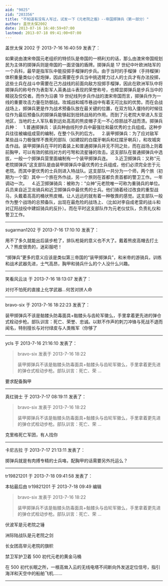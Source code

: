 ```yaml
---
aid: "9025"
zid: "203356"
title: "不知道有没有人写过，试发一下《元老院之盾》--帝国掷弹兵（第一部分）"
author: 盖世太保2002
date: 2013-07-16 16:40:59+07:00
lastmod: 2013-07-18 09:41:00+07:00
---
```


盖世太保 2002 于 2013-7-16 16:40:59 发表了：

如果说由澳宋帝国元老组织的特侦队是帝国的一柄利刃的话，那么由澳宋帝国规划民为主体的掷弹兵则是帝国的一面坚强的盾牌。掷弹兵是 17 世纪中叶欧洲陆军的一个兵科，最早是指军队中能投掷手榴弹的步兵。由于当时的手榴弹（手持榴弹）体积重量类似小型炮弹，因此需要在步兵当中挑选臂力过人的士兵才有办法投掷，这些士兵在战斗中需要在己方战线的前面向敌方投掷手榴弹，因此在欧洲军队中将掷弹兵的称号作为表彰军人英勇战斗表现的荣誉称号，也幛显掷弹兵是步兵当中的精锐及佼佼者。而作为沿袭 19 世纪线列步兵作战的澳宋帝国而言，掷弹兵作为一线的重要攻击力量在防御战。攻城战和城市巷战中有着无可比拟的优势。而在会战战场上，掷弹兵更是作为战术预备队放在最关键的位置，在双方陷入僵持的时候往往作为最后预备队的掷弹兵能够起到扭转战局的作用。而到了元老院大举进入东亚地区，当地的土人军队看到远处高高的熊皮帽子无一不心惊胆战不战而溃。掷弹兵兵种：    1.普通掷弹兵：该兵种由线列步兵中最强壮和最优秀的士兵组成。这种步兵往往被编组成营的编制，在整个队列的后方。    2.装甲掷弹兵：为了应对敌军某些战斗力极强悍不畏死的部队（如建奴的白摆牙喇兵和红摆牙喇兵），和攻城突击作战。装甲掷弹兵在平时的着装上和普通掷弹兵并无不同之处，而在战场上则着前胸甲，可以有效的抵挡对方的弓弩和流星锤的攻击。这支部队在普通掷弹兵中选拔，一般一个掷弹兵营里面编制有一个装甲掷弹兵连。    3.近卫掷弹兵：又称“元老院掷弹兵”这支部队是由装甲掷弹兵中最优秀的士兵组成，他们必须完全忠于元老院。而其中更优秀的士兵则进入特战队。这支部队一共分为一个师，两个旅（初期为一个营）其中一个旅在外作战，另一个旅则在首都负责首都的警卫工作。一年调动一次。    4.近卫掷弹骑兵：被称为：“众神”元老院唯一可称为重骑兵的单位。兵员来自近卫龙骑兵和近卫掷弹兵中最优秀的士兵。他们骑着经过改良的重型战马，头戴着高高的桶状熊皮帽。让人远远的就有着一种敬畏的感觉。这支部队一般作为整个战场的总预备队，出现在最危险的战场上、（比如对李自成老营的战斗和对辽阳战役中建奴骑兵的反扑）。而在平时这支部队作为元老仪仗队，负责礼仪和警卫工作。

---

sugarman1202 于 2013-7-16 17:10:10 发表了：

用不了多久就能出后装步枪了，排队枪毙的意义也不大了。戴着熊皮高帽去打土人？熊皮很贵的，迷彩服吧！

“掷弹兵”更多的意义应该是类似第三帝国的“装甲掷弹兵”，和米帝的游骑兵，训练和战术武器先进，士气高昂，胸甲和骑兵什么的个人没什么兴趣。

---

笑看风云淡 于 2013-7-16 18:13:07 发表了：

对付不怕死的直接上化学武器...何苦对拼人命

---

bravo-six 于 2013-7-16 18:22:23 发表了：

装甲掷弹兵不该是骷髅头防毒面具+骷髅头与齿轮军徽么，手里拿着更先进的弹仓式栓动步枪。部队训言：死亡、荣誉、忠诚。以默不作声的刺刀冲锋与死战不退而闻名，特别擅长与对付绿皮与人类叛军（你够了

---

ycls 于 2013-7-16 21:16:10 发表了：

> bravo-six 发表于 2013-7-16 18:22
>
> 装甲掷弹兵不该是骷髅头防毒面具+骷髅头与齿轮军徽么，手里拿着更先进的弹仓式栓动步枪。部队训言：死亡、荣 ...

要求配备胸甲

---

真红骑士 于 2013-7-17 08:19:11 发表了：

> bravo-six 发表于 2013-7-16 18:22
>
> 装甲掷弹兵不该是骷髅头防毒面具+骷髅头与齿轮军徽么，手里拿着更先进的弹仓式栓动步枪。部队训言：死亡、荣 ...

克里格死亡军团，有人找你

---

卡尼古拉 于 2013-7-17 21:13:11 发表了：

掷弹兵就是有肉搏专精的士兵咯，配胸甲的话需要另外托运么？

---

tr19821201 于 2013-7-18 09:41:58 发表了：

本帖最后由 tr19821201 于 2013-7-18 09:49 编辑

> bravo-six 发表于 2013-7-16 18:22
>
> 装甲掷弹兵不该是骷髅头防毒面具+骷髅头与齿轮军徽么，手里拿着更先进的弹仓式栓动步枪。部队训言：死亡、荣 ...

伏波军是元老院之锤

洲际陆战队是元老院之剑

长女团高举元老院的旗帜

禁卫军护卫着 500 初代元老的黄金马桶

在 500 初代长眠之所，一根高耸入云的无线电塔不间断向外发送定位信号，指引海洋和天空中的船舶飞机.......

---
